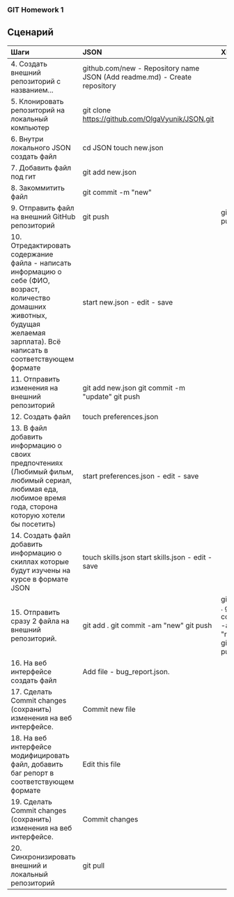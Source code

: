 ### GIT Homework 1   
## Сценарий   
 |Шаги|JSON|XML|TXT|
 |:--|:--|:--|:--|
 |4. Создать внешний репозиторий c названием... |github.com/new - Repository name JSON (Add readme.md) - Create repository|||
 |5. Клонировать репозиторий на локальный компьютер|git clone https://github.com/OlgaVyunik/JSON.git |||
 |6. Внутри локального JSON создать файл | cd JSON   touch new.json |||
 |7. Добавить файл под гит | git add new.json |||
 |8. Закоммитить файл |git commit -m "new"|||
 |9. Отправить файл на внешний GitHub репозиторий |git push|git push|git push|
 |10. Отредактировать содержание файла - написать информацию о себе (ФИО, возраст, количество домашних животных, будущая желаемая зарплата). Всё написать в соответствующем формате| start new.json - edit - save|||
 |11. Отправить изменения на внешний репозиторий |git add new.json    git commit -m "update"   git push |||
 |12. Создать файл | touch preferences.json |||
 |13. В файл добавить информацию о своих предпочтениях (Любимый фильм, любимый сериал, любимая еда, любимое время года, сторона которую хотели бы посетить) | start preferences.json - edit - save |||
 |14. Создать файл добавить информацию о скиллах которые будут изучены на курсе в формате JSON | touch skills.json     start skills.json - edit - save |||
 |15. Отправить сразу 2 файла на внешний репозиторий. | git add .    git commit -am "new"  git push|git add .    git commit -am "new"  git push|git add .    git commit -am "new"  git push|
 |16. На веб интерфейсе создать файл | Add file - bug_report.json.|||
 |17. Сделать Commit changes (сохранить) изменения на веб интерфейсе.|Commit new file|||
 |18. На веб интерфейсе модифицировать файл, добавить баг репорт в соответствующем формате |Edit this file|||
 |19. Сделать Commit changes (сохранить) изменения на веб интерфейсе.|Commit changes|||
 |20. Синхронизировать внешний и локальный репозиторий |git pull|||